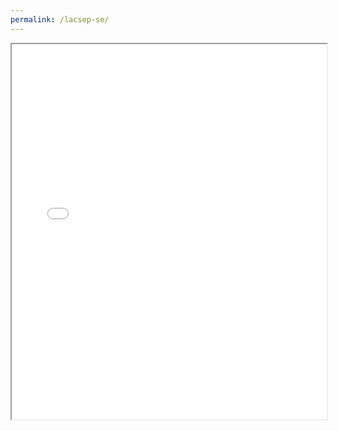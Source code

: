 ```yaml
---
permalink: /lacsep-se/
---
```


<iframe src="../files/sudeste.html" width="100%" height="600px"></iframe>